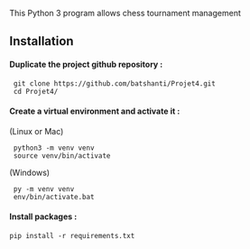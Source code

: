 This Python 3 program allows chess tournament management

## Installation
#### Duplicate the project github repository : 
```
 git clone https://github.com/batshanti/Projet4.git
 cd Projet4/
```
#### Create a virtual environment and activate it :
(Linux or Mac)
```
 python3 -m venv venv
 source venv/bin/activate
```
(Windows)
```
 py -m venv venv
 env/bin/activate.bat
```
#### Install packages :
```
pip install -r requirements.txt
```